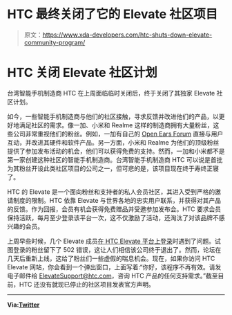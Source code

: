 # HTC 最终关闭了它的 Elevate 社区项目

> 原文：<https://www.xda-developers.com/htc-shuts-down-elevate-community-program/>

# HTC 关闭 Elevate 社区计划

台湾智能手机制造商 HTC 在上周面临临时关闭后，终于关闭了其独家 Elevate 社区计划。

如今，一些智能手机制造商与他们的社区接触，寻求反馈并改进他们的产品，以更好地满足社区的需求。像一加、小米和 Realme 这样的制造商拥有大量粉丝，这些公司非常重视他们的粉丝。例如，一加有自己的 [Open Ears Forum](https://www.xda-developers.com/oneplus-announces-open-ears-forum-india-developer-community/) 直接与用户互动，并改进其硬件和软件产品。另一方面，小米和 Realme 为他们的顶级粉丝提供了参加发布活动的机会，他们可以获得免费的支持。然而，一加和小米都不是第一家创建这种社区的智能手机制造商。台湾智能手机制造商 HTC 可以说是首批为其粉丝开设此类社区项目的公司之一，但可悲的是，该项目现在终于寿终正寝了。

HTC 的 Elevate 是一个面向粉丝和支持者的私人会员社区，其进入受到严格的邀请制度的限制。HTC 依靠 Elevate 与世界各地的忠实用户联系，并获得对其产品的反馈。作为回报，会员有机会获得免费赠品并受邀参加发布会。HTC 要求会员保持活跃，每月至少登录该平台一次，这不仅激励了活动，还淘汰了对该品牌不感兴趣的会员。

上周早些时候，几个 Elevate 成员[在 HTC Elevate 平台上登录](https://twitter.com/jasondunn/status/1212572097316184064?ref_src=twsrc%5Etfw%7Ctwcamp%5Etweetembed%7Ctwterm%5E1212572097316184064&ref_url=https%3A%2F%2Fwww.androidpolice.com%2F2020%2F01%2F04%2Fhtcs-site-down-for-many-elevate-program-in-doubt%2F)时遇到了问题。试图登录的粉丝留下了 502 错误，这让人们相信该公司终于退出了。然而，论坛在几天后重新上线，这给了粉丝们一些虚假的喘息机会。现在，如果你访问 HTC Elevate 网站，你会看到一个弹出窗口，上面写着:“你好，该程序不再有效。请发电子邮件给 ElevateSupport@htc.com，咨询 HTC 产品的任何支持需求。”截至目前，HTC 还没有就现已停止的社区项目发表官方声明。

* * *

**Via:[Twitter](https://twitter.com/jasondunn/status/1215381246211055616)**